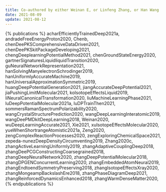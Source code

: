 ```yaml
---
title: Co-authored by either Weinan E, or Linfeng Zhang, or Han Wang
date: 2021-08-09
update: 2021-08-12
---
```


{% publications %}
acharEfficientlyTrainedDeep2021a,
andradeFreeEnergyProton2020,
Chenb,
chenDeePKSComprehensiveDataDriven2021,
chenDeePKSkitPackageDeveloping2021,
chengDeeplearningPotentialMethod2021,
chenGroundStateEnergy2020,
gartnerSignaturesLiquidliquidTransition2020,
guNeuralNetworkRepresentation2021,
hanSolvingManyelectronSchrodinger2019,
hanUniformlyAccurateMachine2019,
hanUniversalApproximationSymmetric2019,
huangDeepPotentialGeneration2021,
jiangAccurateDeepPotential2021,
jiaPushingLimitMolecular2021,
koIsotopeEffectsLiquid2019,
liNeuralCanonicalTransformation2020,
liuMachineLearningPhase2021,
luDeepPotentialMolecular2021a,
luDPTrainThen2021,
sommersRamanSpectrumPolarizability2020,
wangCrystalStructurePrediction2020,
wangDeepLearningInteratomic2019,
wangDeePMDkitDeepLearning2018,
Weinan2020,
wuDeepLearningAccurate2021,
Xie2021,
xuIsotopeEffectsMolecular2020,
yueWhenShortrangeAtomistic2021a,
Zeng2020,
zengComplexReactionProcesses2020,
zengExploringChemicalSpace2021,
zepeda-nunezDeepDensityCircumventing2019,
Zhang2020c,
zhangActiveLearningUniformly2019,
zhangAdaptiveCouplingDeep2018,
zhangDeePCGConstructingCoarsegrained2018,
zhangDeepNeuralNetwork2020,
zhangDeepPotentialMolecular2018,
zhangDPGENConcurrentLearning2020,
zhangEmbeddedAtomNeural2019,
zhangEndtoendSymmetryPreserving2018,
zhangIsotopeEffectsXray2020,
zhangMongeampBackslashEre2018,
zhangPhaseDiagramDeep2021,
zhangReinforcedDynamicsEnhanced2018,
zhangWarmDenseMatter2020,
{% endpublications %}
